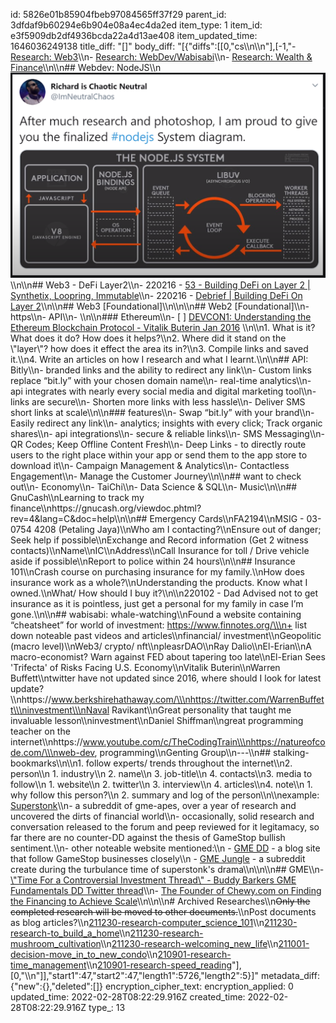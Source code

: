id: 5826e01b85904fbeb97084565ff37f29
parent_id: 3dfdaf9b60294e6b904e08a4ec4da2ed
item_type: 1
item_id: e3f5909db2df4936bcda22a4d13ae408
item_updated_time: 1646036249138
title_diff: "[]"
body_diff: "[{\"diffs\":[[0,\"cs\\\n\\\n\"],[-1,\"- [Research: Web3](https://docs.google.com/document/d/1RsSsqz5KEvOPMT4qM6jWO_BC_jMN3z0wODlPr1tk3eM/edit#)\\\n- [Research: WebDev/Wabisabi](https://docs.google.com/document/d/1R7w9migVw64APEBUtKDasg6oYYnf0RfA9OOW7CsK61Y/edit#)\\\n- [Research: Wealth & Finance](https://docs.google.com/document/d/1RRyFXT-yA_rx1g_m4SmtNhOBYmSnpY9SBWADIyVfj98/edit?usp=sharing)\\\n\\\n## Webdev: NodeJS\\\n![NodeJS Graph](./_info/nodejs_system_graph.png)\\\n\\\n## Web3 - DeFi Layer2\\\n- 220216 - [53 - Building DeFi on Layer 2 | Synthetix, Loopring, Immutable](https://www.youtube.com/watch?v=PuZ8kUueG10)\\\n- 220216 - [Debrief | Building DeFi On Layer 2](https://www.youtube.com/watch?v=MOsfXV11TcI)\\\n\\\n## Web3 [Foundational]\\\n\\\n\\\n## Web2 [Foundational]\\\n- https\\\n- API\\\n- \\\n\\\n### Ethereum\\\n- [ ] [DEVCON1: Understanding the Ethereum Blockchain Protocol - Vitalik Buterin Jan 2016](https://www.youtube.com/watch?v=gjwr-7PgpN8) \\\n\\\n1. What is it? What does it do? How does it helps?\\\n2. Where did it stand on the \\\"layer\\\"? how does it effect the area its in?\\\n3. Compile links and saved it.\\\n4. Write an articles on how I research and what I learnt.\\\n\\\n## API: Bitly\\\n- branded links and the ability to redirect any link\\\n- Custom links replace “bit.ly” with your chosen domain name\\\n- real-time analytics\\\n- api integrates with nearly every social media and digital marketing tool\\\n- links are secure\\\n- Shorten more links with less hassle\\\n- Deliver SMS short links at scale\\\n\\\n### features\\\n- Swap “bit.ly” with your brand\\\n- Easily redirect any link\\\n- analytics; insights with every click; Track organic shares\\\n- api integrations\\\n- secure & reliable links\\\n- SMS Messaging\\\n- QR Codes; Keep Offline Content Fresh\\\n- Deep Links -  to directly route users to the right place within your app or send them to the app store to download it\\\n- Campaign Management & Analytics\\\n- Contactless Engagement\\\n- Manage the Customer Journey\\\n\\\n## want to check out\\\n- Economy\\\n- TaiChi\\\n- Data Science & SQL\\\n- Music\\\n\\\n## GnuCash\\\nLearning to track my finance\\\nhttps://gnucash.org/viewdoc.phtml?rev=4&lang=C&doc=help\\\n\\\n## Emergency Cards\\\nFA2194\\\nMSIG - 03-0754 4208 (Petaling Jaya)\\\nWho am I contacting?\\\nEnsure out of danger; Seek help if possible\\\nExchange and Record information (Get 2 witness contacts)\\\nName\\\nIC\\\nAddress\\\nCall Insurance for toll / Drive vehicle aside if possible\\\nReport to police within 24 hours\\\n\\\n## Insurance 101\\\nCrash course on purchasing insurance for my family.\\\nHow does insurance work as a whole?\\\nUnderstanding the products. Know what I owned.\\\nWhat/ How should I buy it?\\\n\\\n220102 - Dad Advised not to get insurance as it is pointless, just get a personal for my family in case I’m gone.\\\n\\\n## wabisabi: whale-watching\\\nFound a website containing “cheatsheet” for world of investment: https://www.finnotes.org/\\\n+ list down noteable past videos and articles\\\nfinancial/ investment\\\nGeopolitic (macro level)\\\nWeb3/ crypto/ nft\\\npleasrDAO\\\nRay Dalio\\\nEl-Erian\\\nA macro-economist? Warn against FED about tapering too late\\\nEl-Erian Sees 'Trifecta' of Risks Facing U.S. Economy\\\nVitalik Buterin\\\nWarren Buffett\\\ntwitter have not updated since 2016, where should I look for latest update?\\\nhttps://www.berkshirehathaway.com/\\\nhttps://twitter.com/WarrenBuffett\\\ninvestment\\\nNaval Ravikant\\\nGreat personality that taught me invaluable lesson\\\ninvestment\\\nDaniel Shiffman\\\ngreat programming teacher on the internet\\\nhttps://www.youtube.com/c/TheCodingTrain\\\nhttps://natureofcode.com/\\\nweb-dev, programming\\\nGenting Group\\\n---\\\n## stalking-bookmarks\\\n\\\n1. follow experts/ trends throughout the internet\\\n2. person\\\n   1. industry\\\n   2. name\\\n   3. job-title\\\n   4. contacts\\\n3. media to follow\\\n   1. website\\\n   2. twitter\\\n   3. interview\\\n   4. articles\\\n4. note\\\n   1. why follow this person?\\\n   2. summary and log of the person\\\n\\\nexample: [Superstonk](https://www.reddit.com/r/Superstonk/)\\\n- a subreddit of gme-apes, over a year of research and uncovered the dirts of financial world\\\n- occasionally, solid research and conversation released to the forum and peep reviewed for it legitamacy, so far there are no counter-DD against the thesis of GameStop bullish sentiment.\\\n- other noteable website mentioned:\\\n  - [GME DD](https://gmedd.com/) - a blog site that follow GameStop businesses closely\\\n  - [GME Jungle](https://www.reddit.com/r/gmejungle/) - a subreddit create during the turbulance time of superstonk's drama\\\n\\\n\\\n## GME\\\n- [\\\"Time For a Controversial Investment Thread\\\" - Buddy Barkers GME Fundamentals DD Twitter thread](https://www.reddit.com/r/Superstonk/comments/rvvv8f/time_for_a_controversial_investment_thread_i/)\\\n- [The Founder of Chewy.com on Finding the Financing to Achieve Scale](https://hbr.org/2020/01/the-founder-of-chewy-com-on-finding-the-financing-to-achieve-scale)\\\n\\\n\\\n# Archived Researches\\\n~~Only the completed research will be moved to other documents.~~\\\nPost documents as blog articles?\\\n[211230-research-computer_science_101](https://docs.google.com/document/d/1qZhiHRRye-sCEmoBpXOnHVsIGsovIF4zBODsRwgUMT8/edit?usp=sharing)\\\n[211230-research-to_build_a_home](https://docs.google.com/document/d/1IovtxjaXulAx5lC9LdLaYksYs4FZCBrvM_Z2-uGMEsQ/edit?usp=sharing)\\\n[211230-research-mushroom_cultivation](https://docs.google.com/document/d/1-nL3TpNUmFmATRQ_nKJ8QSifIIyvfuehHdQXspsKsMU/edit?usp=sharing)\\\n[211230-research-welcoming_new_life](https://docs.google.com/document/d/1NXSBAiHzrcg7lXBfCNC26ouxUp-tccDv3nFmj8hPFYQ/edit?usp=sharing)\\\n[211001-decision-move_in_to_new_condo](https://docs.google.com/document/d/1uk0b47xB5IeOqYPqrUWpb0c6E50wXKriq_CNhWgkmYE/edit?usp=sharing)\\\n[210901-research-time_management](https://docs.google.com/document/d/1DXiTuqq1IaANlUQiYLLw3Nb-rTkWAy6_ZwQTObrdxBc/edit?usp=sharing)\\\n[210901-research-speed_reading](https://docs.google.com/document/d/1j8E6A0vn2ToY183CS3_qtP7apUAeuBn7nElGHnHqaUQ/edit?usp=sharing)\"],[0,\"\\\n\"]],\"start1\":47,\"start2\":47,\"length1\":5726,\"length2\":5}]"
metadata_diff: {"new":{},"deleted":[]}
encryption_cipher_text: 
encryption_applied: 0
updated_time: 2022-02-28T08:22:29.916Z
created_time: 2022-02-28T08:22:29.916Z
type_: 13